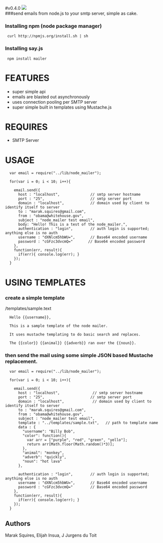 #v0.4.0
<img src = "http://imgur.com/5Ol90.png"/><br/>
###send emails from node.js to your smtp server, simple as cake.

### Installing npm (node package manager)

     curl http://npmjs.org/install.sh | sh

### Installing say.js

     npm install mailer

# FEATURES
 - super simple api
 - emails are blasted out asynchronously
 - uses connection pooling per SMTP server
 - super simple built in templates using Mustache.js

# REQUIRES
 - SMTP Server

# USAGE
      var email = require("../lib/node_mailer");

      for(var i = 0; i < 10; i++){
  
        email.send({
          host : "localhost",              // smtp server hostname
          port : "25",                     // smtp server port
          domain : "localhost",            // domain used by client to identify itself to server
          to : "marak.squires@gmail.com",
          from : "obama@whitehouse.gov",
          subject : "node_mailer test email",
          body: "Hello! This is a test of the node_mailer.",
          authentication : "login",        // auth login is supported; anything else is no auth
          username : "dXNlcm5hbWU=",       // Base64 encoded username
          password : "cGFzc3dvcmQ="       // Base64 encoded password
        },
        function(err, result){
          if(err){ console.log(err); }
        });
      }

# USING TEMPLATES

### create a simple template

/templates/sample.text

      Hello {{username}}, 

      This is a sample template of the node mailer.

      It uses mustache templating to do basic search and replaces. 

      The {{color}} {{animal}} {{adverb}} ran over the {{noun}}.

### then send the mail using some simple JSON based Mustache replacement.

      var email = require("../lib/node_mailer");

      for(var i = 0; i < 10; i++){
  
        email.send({
          host : "localhost",               // smtp server hostname
          port : "25",                     // smtp server port
          domain : "localhost",             // domain used by client to identify itself to server
          to : "marak.squires@gmail.com",
          from : "obama@whitehouse.gov",
          subject : "node_mailer test email",
          template : "../templates/sample.txt",   // path to template name
          data : {
            "username": "Billy Bob",
            "color": function(){
              var arr = ["purple", "red", "green", "yello"];
              return arr[Math.floor(Math.random()*3)];
            },
            "animal": "monkey",
            "adverb": "quickly",
            "noun": "hot lava"
          },

          authentication : "login",        // auth login is supported; anything else is no auth
          username : "dXNlcm5hbWU=",       // Base64 encoded username
          password : "cGFzc3dvcmQ="        // Base64 encoded password
        },
        function(err, result){
          if(err){ console.log(err); }
        });
      }



## Authors

Marak Squires, Elijah Insua, J Jurgens du Toit
